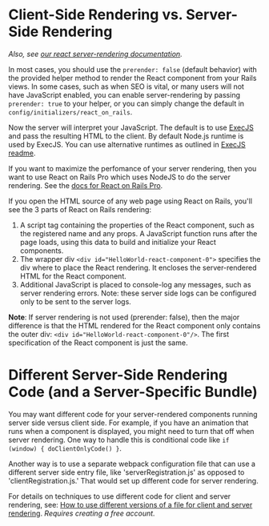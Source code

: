 # Client-Side Rendering vs. Server-Side Rendering

*Also, see [our react server-rendering documentation](https://www.shakacode.com/react-on-rails/docs/guides/react-server-rendering/).*

In most cases, you should use the `prerender: false` (default behavior) with the provided helper method to render the React component from your Rails views. In some cases, such as when SEO is vital, or many users will not have JavaScript enabled, you can enable server-rendering by passing `prerender: true` to your helper, or you can simply change the default in `config/initializers/react_on_rails`.

Now the server will interpret your JavaScript. The default is to use [ExecJS](https://github.com/rails/execjs) and pass the resulting HTML to the client. By default Node.js runtime is used by ExecJS. You can use alternative runtimes as outlined in [ExecJS readme](https://github.com/rails/execjs/blob/master/README.md).

If you want to maximize the perfomance of your server rendering, then you want to use React on Rails Pro which uses NodeJS to do the server rendering. See the [docs for React on Rails Pro](https://github.com/shakacode/react_on_rails/wiki).

If you open the HTML source of any web page using React on Rails, you'll see the 3 parts of React on Rails rendering:

1. A script tag containing the properties of the React component, such as the registered name and any props. A JavaScript function runs after the page loads, using this data to build and initialize your React components.
2. The wrapper div `<div id="HelloWorld-react-component-0">` specifies the div where to place the React rendering. It encloses the server-rendered HTML for the React component.
3. Additional JavaScript is placed to console-log any messages, such as server rendering errors. Note: these server side logs can be configured only to be sent to the server logs.

**Note**: If server rendering is not used (prerender: false), then the major difference is that the HTML rendered for the React component only contains the outer div: `<div id="HelloWorld-react-component-0"/>`. The first specification of the React component is just the same.

# Different Server-Side Rendering Code (and a Server-Specific Bundle)

You may want different code for your server-rendered components running server side versus client side. For example, if you have an animation that runs when a component is displayed, you might need to turn that off when server rendering. One way to handle this is conditional code like `if (window) { doClientOnlyCode() }`.

Another way is to use a separate webpack configuration file that can use a different server side entry file, like  'serverRegistration.js' as opposed to 'clientRegistration.js.' That would set up different code for server rendering.

For details on techniques to use different code for client and server rendering, see: [How to use different versions of a file for client and server rendering](https://forum.shakacode.com/t/how-to-use-different-versions-of-a-file-for-client-and-server-rendering/1352). _Requires creating a free account._
